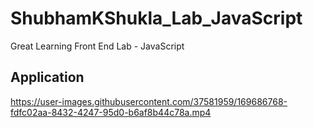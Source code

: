 # ShubhamKShukla_Lab_JavaScript
Great Learning Front End Lab - JavaScript

## Application

https://user-images.githubusercontent.com/37581959/169686768-fdfc02aa-8432-4247-95d0-b6af8b44c78a.mp4

